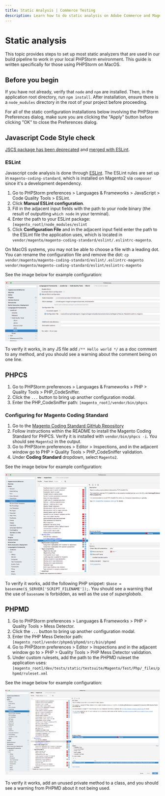 ```yaml
---
title: Static Analysis | Commerce Testing
description: Learn how to do static analysis on Adobe Commerce and Magento Open Source code.
---
```


# Static analysis

This topic provides steps to set up most static analyzers that are used in our build pipeline to work in your local PHPStorm environment. This guide is written specifically for those using PHPStorm on MacOS.

## Before you begin

If you have not already, verify that `node` and `npm` are installed. Then, in the application root directory, run `npm install`.  After installation, ensure there is a `node_modules` directory in the root of your project before proceeding.

<InlineAlert variant="info" slots="text" />

For all of the static configuration installations below involving the PHPStorm Preferences dialog, make sure you are clicking the "Apply" button before clicking "OK" to close the Preferences dialog.

## Javascript Code Style check

<InlineAlert variant="warning" slots="text" />

[JSCS package has been deprecated](https://www.npmjs.com/package/jscs) and [merged with ESLint](https://eslint.org/blog/2016/04/welcoming-jscs-to-eslint).

### ESLint

<InlineAlert variant="info" slots="text" />

Javascript code analysis is done through [ESLint](https://developer.adobe.com/commerce/php/coding-standards/js/#eslint-code-analysis).
The ESLint rules are set up in `magento-coding-standard`, which is installed on Magento2 via `composer` since it's a development dependency.

1. Go to PHPStorm preferences > Languages & Frameworks > JavaScript > Code Quality Tools > ESLint.
1. Click **Manual ESLint configuration**.
1. Fill in the adjacent input fields with the path to your node binary (the result of outputting `which node` in your terminal).
1. Enter the path to your ESLint package: `[magento_root]/node_modules/eslint`
1. Click **Configuration File** and in the adjacent input field enter the path to the ESLint file the application uses, which is located in `vendor/magento/magento-coding-standard/eslint/.eslintrc-magento`.

<InlineAlert variant="info" slots="text" />

On MacOS systems, you may not be able to choose a file with a leading dot. You can rename the configuration file and remove the dot: `cp vendor/magento/magento-coding-standard/eslint/.eslintrc-magento vendor/magento/magento-coding-standard/eslint/eslintrc-magento`

See the image below for example configuration:

![ESLint](../../_images/guide/static-eslint.png)

To verify it works, in any JS file add `/** Hello world */` as a doc comment to any method, and you should see a warning about the comment being on one line.

## PHPCS

1. Go to PHPStorm preferences > Languages & Frameworks > PHP > Quality Tools > PHP_CodeSniffer.
1. Click the `...` button to bring up another configuration modal.
1. Enter the PHP_CodeSniffer path: `[magento_root]/vendor/bin/phpcs`

### Configuring for Magento Coding Standard

1. Go to the [Magento Coding Standard GitHub Repository](https://github.com/magento/magento-coding-standard)
1. Follow instructions within the README to install the Magento Coding Standard for PHPCS.  Verify it is installed with `vendor/bin/phpcs -i`.  You should see `Magento2` in the output.
1. Go to PHPStorm preferences > Editor > Inspections, and in the adjacent window go to PHP > Quality Tools > PHP_CodeSniffer validation.
1. Under **Coding Standard** dropdown, select `Magento2`.

See the image below for example configuration:

![PHPCS](../../_images/guide/static-codesniff.png)

To verify it works, add the following PHP snippet: `$base = basename($_SERVER['SCRIPT_FILENAME']);`.  You should see a warning that the use of `basename` is forbidden, as well as the use of _superglobals_.

## PHPMD

1. Go to PHPStorm preferences > Languages & Frameworks > PHP > Quality Tools > Mess Detector.
1. Click the `...` button to bring up another configuration modal.
1. Enter the PHP Mess Detector path: `[magento_root]/vendor/phpmd/phpmd/src/bin/phpmd`
1. Go to PHPStorm preferences > Editor > Inspections and in the adjacent window go to  > PHP > Quality Tools > PHP Mess Detector validation.
1. Under custom rulesets, add the path to the PHPMD ruleset the application uses: `[magento_root]/dev/tests/static/testsuite/Magento/Test/Php/_files/phpmd/ruleset.xml`

See the image below for example configuration:

![PHPMD](../../_images/guide/static-md.png)

To verify it works, add an unused private method to a class, and you should see a warning from PHPMD about it not being used.
